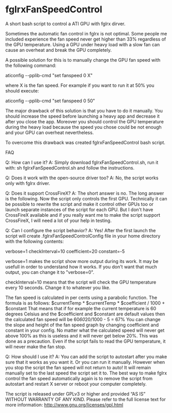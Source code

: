fglrxFanSpeedControl
====================

A short bash script to control a ATI GPU with fglrx dirver.

Sometimes the automatic fan control in fglrx is not optimal. Some people me included experience the fan speed never get higher than 33% regardless of the GPU temperature. Using a GPU under heavy load with a slow fan can cause an overheat and break the GPU completely.

A possible solution for this is to manually change the GPU fan speed with the following command:

aticonfig --pplib-cmd "set fanspeed 0 X"

where X is the fan speed. For example if you want to run it at 50% you should execute:

aticonfig --pplib-cmd "set fanspeed 0 50"

The major drawback of this solution is that you have to do it manually. You should increase the speed before launching a heavy app and decrease it after you close the app. Moreover you should control the GPU temperature during the heavy load because the speed you chose could be not enough and your GPU can overheat nevertheless.

To overcome this drawback was created fglrxFanSpeedControl bash script.

FAQ

Q: How can I use it?
A: Simply download fglrxFanSpeedControl.sh, run it with:
sh fglrxFanSpeedControl.sh
and follow the instructions.

Q: Does it work with the open-source driver too?
A: No, the script works only with fglrx driver.

Q: Does it support CrossFireX?
A: The short answer is no. The long answer is the following. Now the script only controls the first GPU. Technically it can be possible to rewrite the script and make it control other GPUs too or launch separate instances of the script for each GPU. But I don't have CrossFireX available and if you really want me to make the script support CrossFireX, I will need a lot of your help in testing.

Q: Can I configure the script behavior?
A: Yes! After the first launch the script will create .fglrxFanSpeedControlConfig file in your home directory with the following contents:

verbose=1
checkInterval=10
coefficient=20
constant=-5


verbose=1 makes the script show more output during its work. It may be usefull in order to understand how it works. If you don't want that much output, you can change it to "verbose=0".

checkInterval=10 means that the script will check the GPU temperature every 10 seconds. Change it to whatever you like.

The fan speed is calculated in per cents using a parabolic function. The formula is as follows:
$currentTemp * $currentTemp * $coefficient / 1000 + $constant
That means that if for example the current temperature is 60 degrees Celsius and the $coefficient and $constant are default values then the calculated fan speed will be
60*60*20/1000 - 5 = 67%
You can change the slope and height of the fan speed graph by changing coefficient and constant in your config. No matter what the calculated speed will never get above 100% as this is useless and it will never get below 20%. This was done as a precaution. Even if the script fails to read the GPU temperature, it will never make the fan stop.

Q: How should I use it?
A: You can add the script to autostart after you make sure that it works as you want it. Or you can run it manually. However when you stop the script the fan speed will not return to auto! It will remain manually set to the last speed the script set it to. The best way to make fglrx control the fan speed automatically again is to remove the script from autostart and restart X server or reboot your computer completely.

The script is released under GPLv3 or higher and provided “AS IS” WITHOUT WARRANTY OF ANY KIND. Please refer to the full license text for more information:
http://www.gnu.org/licenses/gpl.html
